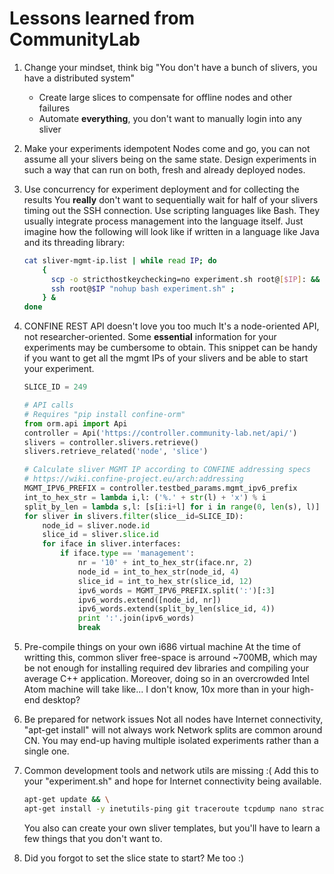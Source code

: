 # Lessons learned from CommunityLab

1. Change your mindset, think big
"You don't have a bunch of slivers, you have a distributed system"
    * Create large slices to compensate for offline nodes and other failures
    * Automate **everything**, you don't want to manually login into any sliver


2. Make your experiments idempotent
    Nodes come and go, you can not assume all your slivers being on the same state.
    Design experiments in such a way that can run on both, fresh and already deployed nodes.


3. Use concurrency for experiment deployment and for collecting the results
    You **really** don't want to sequentially wait for half of your slivers timing out the SSH connection.
    Use scripting languages like Bash. They usually integrate process management into the language itself. Just imagine how the following will look like if written in a language like Java and its threading library:
    ```bash
    cat sliver-mgmt-ip.list | while read IP; do
        { 
          scp -o stricthostkeychecking=no experiment.sh root@[$IP]: &&
          ssh root@$IP "nohup bash experiment.sh" ;
        } &
    done
    ```

4. CONFINE REST API doesn't love you too much
    It's a node-oriented API, not researcher-oriented. Some **essential** information for your experiments may be cumbersome to obtain.
    This snippet can be handy if you want to get all the mgmt IPs of your slivers and be able to start your experiment.
    ```python
    SLICE_ID = 249
    
    # API calls
    # Requires "pip install confine-orm"
    from orm.api import Api
    controller = Api('https://controller.community-lab.net/api/')
    slivers = controller.slivers.retrieve()
    slivers.retrieve_related('node', 'slice')
    
    # Calculate sliver MGMT IP according to CONFINE addressing specs
    # https://wiki.confine-project.eu/arch:addressing
    MGMT_IPV6_PREFIX = controller.testbed_params.mgmt_ipv6_prefix
    int_to_hex_str = lambda i,l: ('%.' + str(l) + 'x') % i
    split_by_len = lambda s,l: [s[i:i+l] for i in range(0, len(s), l)]
    for sliver in slivers.filter(slice__id=SLICE_ID):
        node_id = sliver.node.id
        slice_id = sliver.slice.id
        for iface in sliver.interfaces:
            if iface.type == 'management':
                nr = '10' + int_to_hex_str(iface.nr, 2)
                node_id = int_to_hex_str(node_id, 4)
                slice_id = int_to_hex_str(slice_id, 12)
                ipv6_words = MGMT_IPV6_PREFIX.split(':')[:3]
                ipv6_words.extend([node_id, nr])
                ipv6_words.extend(split_by_len(slice_id, 4))
                print ':'.join(ipv6_words)
                break
    ```

5. Pre-compile things on your own i686 virtual machine
    At the time of writting this, common sliver free-space is arround ~700MB, which may be not enough for installing required dev libraries and compiling your average C++ application.
    Moreover, doing so in an overcrowded Intel Atom machine will take like... I don't know, 10x more than in your high-end desktop?


6. Be prepared for network issues
    Not all nodes have Internet connectivity, "apt-get install" will not always work
    Network splits are common around CN. You may end-up having multiple isolated experiments rather than a single one.


7. Common development tools and network utils are missing :(
    Add this to your "experiment.sh" and hope for Internet connectivity being available.
    ```bash
    apt-get update && \
    apt-get install -y inetutils-ping git traceroute tcpdump nano strace screen
    ```
    You also can create your own sliver templates, but you'll have to learn a few things that you don't want to.


8. Did you forgot to set the slice state to start?
Me too :)
